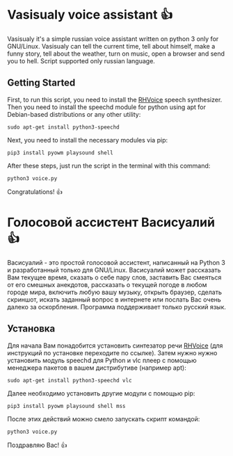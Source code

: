 # Vasisualy voice assistant :+1:
Vasisualy it's a simple russian voice assistant written on python 3 only for GNU/Linux. 
Vasisualy can tell the current time, tell about himself, make a funny story, tell about the weather, turn on music, open a browser and send you to hell. Script supported only russian language.
## Getting Started
First, to run this script, you need to install the [RHVoice](https://github.com/Olga-Yakovleva/RHVoice/) speech synthesizer. Then you need to install the speechd module for python using apt for Debian-based distributions or any other utility:
```
sudo apt-get install python3-speechd
```
Next, you need to install the necessary modules via pip:
```
pip3 install pyowm playsound shell
```
After these steps, just run the script in the terminal with this command:
```
python3 voice.py
```
Congratulations! :+1:

# Голосовой ассистент Васисуалий :+1:
Васисуалий - это простой голосовой ассистент, написанный на Python 3 и разработанный только для GNU/Linux.
Васисуалий может рассказать Вам текущее время, сказать о себе пару слов, заставить Вас смеяться от его смешных анекдотов, рассказать о текущей погоде в любом городе мира, включить любую вашу музыку, открыть браузер, сделать скриншот, искать заданный вопрос в интернете или послать Вас очень далеко за оскорбления. Программа поддерживает только русский язык.
## Установка
Для начала Вам понадобится установить синтезатор речи [RHVoice](https://github.com/Olga-Yakovleva/RHVoice/) (для инструкций по установке переходите по ссылке). Затем нужно нужно установить модуль speechd для Python и vlc плеер с помощью менеджера пакетов в вашем дистрибутиве (например apt):
```
sudo apt-get install python3-speechd vlc
```
Далее необходимо установить другие модули с помощью pip:
```
pip3 install pyowm playsound shell mss
```
После этих действий можно смело запускать скрипт командой:
```
python3 voice.py
```
Поздравляю Вас! :+1:
